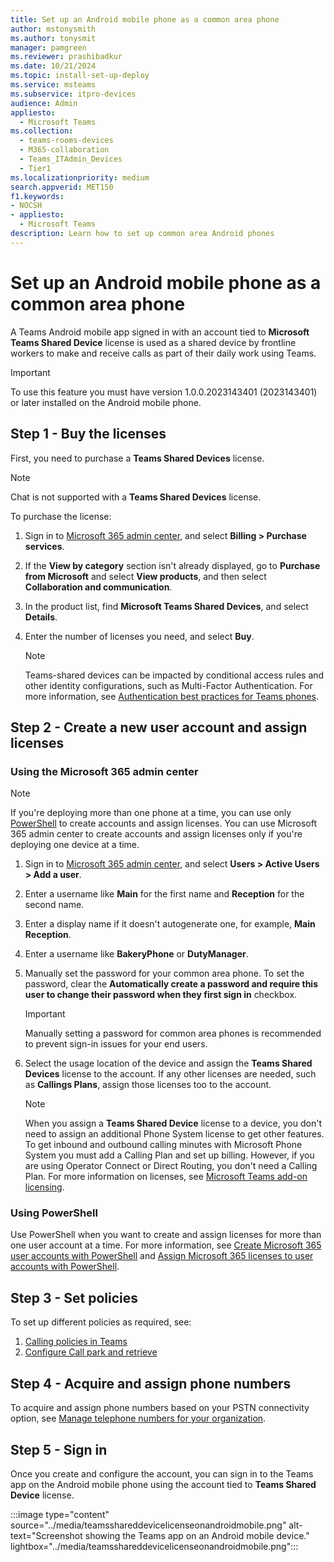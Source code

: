 ```yaml
---
title: Set up an Android mobile phone as a common area phone
author: mstonysmith
ms.author: tonysmit
manager: pamgreen
ms.reviewer: prashibadkur
ms.date: 10/21/2024
ms.topic: install-set-up-deploy
ms.service: msteams
ms.subservice: itpro-devices
audience: Admin
appliesto: 
  - Microsoft Teams
ms.collection: 
  - teams-rooms-devices
  - M365-collaboration
  - Teams_ITAdmin_Devices
  - Tier1
ms.localizationpriority: medium
search.appverid: MET150
f1.keywords:
- NOCSH
- appliesto: 
  - Microsoft Teams
description: Learn how to set up common area Android phones
---
```


# Set up an Android mobile phone as a common area phone

A Teams Android mobile app signed in with an account tied to **Microsoft Teams Shared Device** license is used as a shared device by frontline workers to make and receive calls as part of their daily work using Teams.

> [!IMPORTANT]
> To use this feature you must have version 1.0.0.2023143401 (2023143401) or later installed on the Android mobile phone.

## Step 1 - Buy the licenses

First, you need to purchase a **Teams Shared Devices** license.

> [!NOTE]
> Chat is not supported with a **Teams Shared Devices** license.

To purchase the license:

1. Sign in to [Microsoft 365 admin center](https://go.microsoft.com/fwlink/p/?linkid=2024339), and select **Billing > Purchase services**.
1. If the **View by category** section isn't already displayed, go to **Purchase from Microsoft** and select **View products**, and then select **Collaboration and communication**.
1. In the product list, find **Microsoft Teams Shared Devices**, and select **Details**.
1. Enter the number of licenses you need, and select **Buy**.

   > [!NOTE]
   > Teams-shared devices can be impacted by conditional access rules and other identity configurations, such as Multi-Factor Authentication. For more information, see [Authentication best practices for Teams phones](authentication-best-practices-phones.md).

## Step 2 - Create a new user account and assign licenses

### Using the Microsoft 365 admin center

> [!NOTE]
> If you're deploying more than one phone at a time, you can use only [PowerShell](../set-up-common-area-phones.md) to create accounts and assign licenses.
> You can use Microsoft 365 admin center to create accounts and assign licenses only if you're deploying one device at a time.

1. Sign in to [Microsoft 365 admin center](https://go.microsoft.com/fwlink/p/?linkid=2024339), and select **Users > Active Users > Add a user**.
1. Enter a username like **Main** for the first name and **Reception** for the second name.
1. Enter a display name if it doesn't autogenerate one, for example, **Main Reception**.
1. Enter a username like **BakeryPhone** or **DutyManager**.
1. Manually set the password for your common area phone. To set the password, clear the **Automatically create a password and require this user to change their password when they first sign in** checkbox.

   > [!IMPORTANT]
   > Manually setting a password for common area phones is recommended to prevent sign-in issues for your end users.

6. Select the usage location of the device and assign the **Teams Shared Devices** license to the account. If any other licenses are needed, such as **Callings Plans**, assign those licenses too to the account.

   > [!NOTE]
   > When you assign a **Teams Shared Device** license to a device, you don't need to assign an additional Phone System license to get other features. To get inbound and outbound calling minutes with Microsoft Phone System you must add a Calling Plan and set up billing. However, if you are using Operator Connect or Direct Routing, you don't need a Calling Plan. For more information on licenses, see [Microsoft Teams add-on licensing](../teams-add-on-licensing/microsoft-teams-add-on-licensing.md). 

### Using PowerShell

Use PowerShell when you want to create and assign licenses for more than
one user account at a time. For more information, see [Create Microsoft 365 user accounts with PowerShell](/microsoft-365/enterprise/create-user-accounts-with-microsoft-365-powershell) and [Assign Microsoft 365 licenses to user accounts with PowerShell](/microsoft-365/enterprise/assign-licenses-to-user-accounts-with-microsoft-365-powershell).

## Step 3 - Set policies

To set up different policies as required, see:

1. [Calling policies in Teams](../teams-calling-policy.md)
1. [Configure Call park and retrieve](..//call-park-and-retrieve.md)

## Step 4 - Acquire and assign phone numbers

To acquire and assign phone numbers based on your PSTN connectivity option, see [Manage telephone numbers for your organization](../manage-phone-numbers-landing-page.md).

## Step 5 - Sign in

Once you create and configure the account, you can sign in to the Teams app on the Android mobile phone using the account tied to **Teams Shared Device** license.

:::image type="content" source="../media/teamsshareddevicelicenseonandroidmobile.png" alt-text="Screenshot showing the Teams app on an Android mobile device." lightbox="../media/teamsshareddevicelicenseonandroidmobile.png":::
